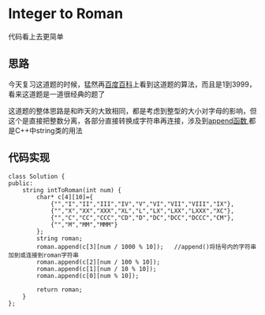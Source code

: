 # Integer to Roman
 代码看上去更简单
## 思路
今天复习这道题的时候，猛然再[百度百科](https://baike.baidu.com/item/%E7%BD%97%E9%A9%AC%E6%95%B0%E5%AD%97/772296?fr=aladdin#8)上看到这道题的算法，而且是1到3999，看来这道题是一道很经典的题了

这道题的整体思路是和昨天的大致相同，都是考虑到整型的大小对字母的影响，但这个是直接把整数分离，各部分直接转换成字符串再连接，涉及到[append函数](https://zhidao.baidu.com/question/1735165904946516547.html?qbl=relate_question_0&word=append%28%29c%2B%2B),都是C++中string类的用法

## 代码实现
```
class Solution {
public:
    string intToRoman(int num) {
        char* c[4][10]={
            {"","I","II","III","IV","V","VI","VII","VIII","IX"},
            {"","X","XX","XXX","XL","L","LX","LXX","LXXX","XC"},
            {"","C","CC","CCC","CD","D","DC","DCC","DCCC","CM"},
            {"","M","MM","MMM"}
        };
        string roman;
        roman.append(c[3][num / 1000 % 10]);   //append()将括号内的字符串加到或连接到roman字符串
        roman.append(c[2][num / 100 % 10]);
        roman.append(c[1][num / 10 % 10]);
        roman.append(c[0][num % 10]);
         
        return roman;
    }
};
```
